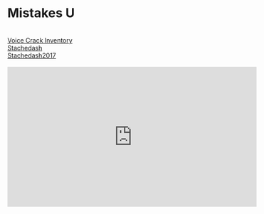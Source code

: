 <html>

<body>

<h1>Mistakes U</h1>
<br>
<a href="https://docs.google.com/spreadsheets/d/1eJHc7WZ1w7PGDK_NC55cHmGIUovPnzvhrnY-Rjwy4nk/edit?usp=sharing" target="_blank" class="Mobile-overlay-nav-item"> Voice Crack Inventory </a>
<br>
<a href="https://reedjohnston.github.io/wheelie.html">Stachedash</a>
<br>
<a href="https://reedjohnston.github.io/stachedash2017.html">Stachedash2017</a>
<br>
<br>
<iframe width="560" height="315" src="https://www.youtube.com/embed/w0xL-0lwNUs" frameborder="0" allowfullscreen></iframe>
<br>
</body>
</html>

